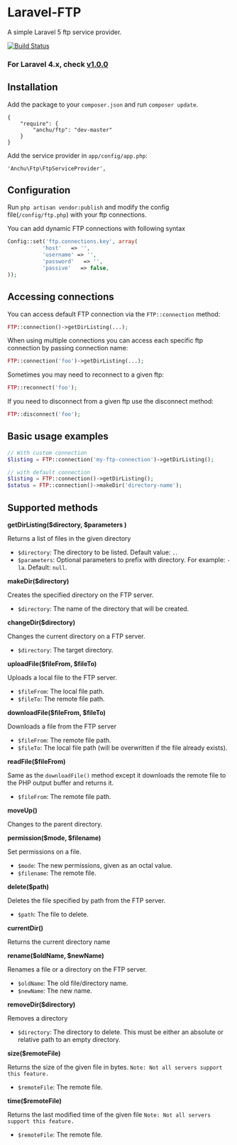 Laravel-FTP
===========

A simple Laravel 5 ftp service provider.

[![Build Status](https://travis-ci.org/harishanchu/Laravel-FTP.png?branch=master)](https://travis-ci.org/harishanchu/Laravel-FTP)

### For Laravel 4.x, check [v1.0.0](https://github.com/harishanchu/Laravel-FTP/tree/v1.0.0)

Installation
------------

Add the package to your `composer.json` and run `composer update`.

    {
        "require": {
            "anchu/ftp": "dev-master"
        }
    }

Add the service provider in `app/config/app.php`:

    'Anchu\Ftp\FtpServiceProvider',

Configuration
------------
Run `php artisan vendor:publish` and modify the config file(`/config/ftp.php`) with your ftp connections.

You can add dynamic FTP connections with following syntax

```php
Config::set('ftp.connections.key', array(
           'host'   => '',
           'username' => '',
           'password'   => '',
           'passive'   => false,
));
```

Accessing connections
---------------------
You can access default FTP connection via the `FTP::connection` method:
```php
FTP::connection()->getDirListing(...);
```

When using multiple connections you can access each specific ftp connection by passing connection name:
```php
FTP::connection('foo')->getDirListing(...);
```

Sometimes you may need to reconnect to a given ftp:
```php
FTP::reconnect('foo');
```

If you need to disconnect from a given ftp use the disconnect method:
```php
FTP::disconnect('foo');
```

Basic usage examples
------------
```php
// With custom connection
$listing = FTP::connection('my-ftp-connection')->getDirListing();

// with default connection
$listing = FTP::connection()->getDirListing();
$status = FTP::connection()->makeDir('directory-name');
```

Supported methods
-----------------
**getDirListing($directory, $parameters )**

Returns a list of files in the given directory

 - `$directory`: The directory to be listed. Default value: `.`.
 - `$parameters`: Optional parameters to prefix with directory. For example: `-la`. Default: `null`.

**makeDir($directory)**

Creates the specified directory on the FTP server.

 - `$directory`: The name of the directory that will be created.

**changeDir($directory)**

Changes the current directory on a FTP server.

 - `$directory`: The target directory.

**uploadFile($fileFrom, $fileTo)**

Uploads a local file to the FTP server.

 - `$fileFrom`: The local file path.
 - `$fileTo`: The remote file path.

**downloadFile($fileFrom, $fileTo)**

Downloads a file from the FTP server

 - `$fileFrom`: The remote file path.
 - `$fileTo`: The local file path (will be overwritten if the file already exists).

**readFile($fileFrom)**

Same as the `downloadFile()` method except it downloads the remote file to the PHP output buffer and returns it.

 - `$fileFrom`: The remote file path.

**moveUp()**

 Changes to the parent directory.

**permission($mode, $filename)**

Set permissions on a file.

 - `$mode`: The new permissions, given as an octal value.
 - `$filename`: The remote file.

**delete($path)**

Deletes the file specified by path from the FTP server.

 - `$path`: The file to delete.

**currentDir()**

Returns the current directory name

**rename($oldName, $newName)**

Renames a file or a directory on the FTP server.

 - `$oldName`: The old file/directory name.
 - `$newName`: The new name.

**removeDir($directory)**

 Removes a directory

  - `$directory`: The directory to delete. This must be either an absolute or relative path to an empty directory.

**size($remoteFile)**

Returns the size of the given file in bytes.
`Note: Not all servers support this feature.`

 - `$remoteFile`: The remote file.

**time($remoteFile)**

Returns the last modified time of the given file
`Note: Not all servers support this feature.`

 - `$remoteFile`: The remote file.
